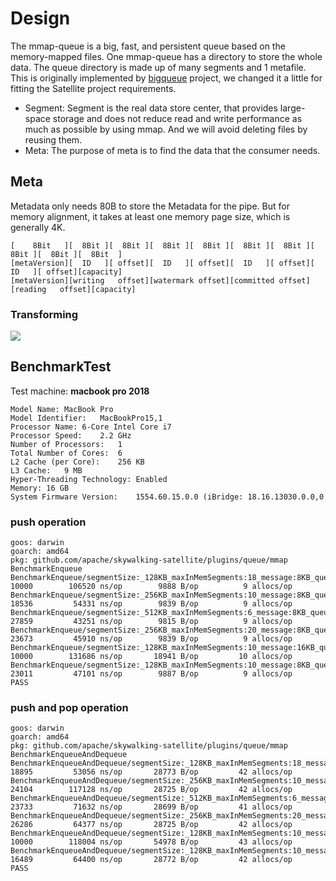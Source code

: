 # Design
The mmap-queue is a big, fast, and persistent queue based on the memory-mapped files. One mmap-queue has a directory to store the whole data. The queue directory is made up of many segments and 1 metafile. This is originally implemented by [bigqueue](https://github.com/grandecola/bigqueue) project, we changed it a little for fitting the Satellite project requirements.

- Segment: Segment is the real data store center, that provides large-space storage and does not reduce read and write performance as much as possible by using mmap. And we will avoid deleting files by reusing them.
- Meta: The purpose of meta is to find the data that the consumer needs.

## Meta
Metadata only needs 80B to store the Metadata for the pipe. But for memory alignment, it takes at least one memory page size, which is generally 4K.
```
[    8Bit   ][  8Bit ][  8Bit ][  8Bit ][  8Bit ][  8Bit ][  8Bit ][  8Bit ][  8Bit ][  8Bit  ]
[metaVersion][  ID   ][ offset][  ID   ][ offset][  ID   ][ offset][  ID   ][ offset][capacity]
[metaVersion][writing   offset][watermark offset][committed offset][reading   offset][capacity]

```
### Transforming

![](https://skywalking.apache.org/blog/2020-11-25-skywalking-satellite-0.1.0-design/offset-convert.jpg)


## BenchmarkTest
Test machine: **macbook pro 2018**

```
Model Name:	MacBook Pro
Model Identifier:	MacBookPro15,1
Processor Name:	6-Core Intel Core i7
Processor Speed:	2.2 GHz
Number of Processors:	1
Total Number of Cores:	6
L2 Cache (per Core):	256 KB
L3 Cache:	9 MB
Hyper-Threading Technology:	Enabled
Memory:	16 GB
System Firmware Version:	1554.60.15.0.0 (iBridge: 18.16.13030.0.0,0
```

### push operation

```
goos: darwin
goarch: amd64
pkg: github.com/apache/skywalking-satellite/plugins/queue/mmap
BenchmarkEnqueue
BenchmarkEnqueue/segmentSize:_128KB_maxInMemSegments:18_message:8KB_queueCapacity:10000         	   10000	    106520 ns/op	    9888 B/op	       9 allocs/op
BenchmarkEnqueue/segmentSize:_256KB_maxInMemSegments:10_message:8KB_queueCapacity:10000         	   18536	     54331 ns/op	    9839 B/op	       9 allocs/op
BenchmarkEnqueue/segmentSize:_512KB_maxInMemSegments:6_message:8KB_queueCapacity:10000          	   27859	     43251 ns/op	    9815 B/op	       9 allocs/op
BenchmarkEnqueue/segmentSize:_256KB_maxInMemSegments:20_message:8KB_queueCapacity:10000         	   23673	     45910 ns/op	    9839 B/op	       9 allocs/op
BenchmarkEnqueue/segmentSize:_128KB_maxInMemSegments:10_message:16KB_queueCapacity:10000        	   10000	    131686 ns/op	   18941 B/op	      10 allocs/op
BenchmarkEnqueue/segmentSize:_128KB_maxInMemSegments:10_message:8KB_queueCapacity:100000        	   23011	     47101 ns/op	    9887 B/op	       9 allocs/op
PASS
```
### push and pop operation
```
goos: darwin
goarch: amd64
pkg: github.com/apache/skywalking-satellite/plugins/queue/mmap
BenchmarkEnqueueAndDequeue
BenchmarkEnqueueAndDequeue/segmentSize:_128KB_maxInMemSegments:18_message:8KB_queueCapacity:10000         	   18895	     53056 ns/op	   28773 B/op	      42 allocs/op
BenchmarkEnqueueAndDequeue/segmentSize:_256KB_maxInMemSegments:10_message:8KB_queueCapacity:10000         	   24104	    117128 ns/op	   28725 B/op	      42 allocs/op
BenchmarkEnqueueAndDequeue/segmentSize:_512KB_maxInMemSegments:6_message:8KB_queueCapacity:10000          	   23733	     71632 ns/op	   28699 B/op	      41 allocs/op
BenchmarkEnqueueAndDequeue/segmentSize:_256KB_maxInMemSegments:20_message:8KB_queueCapacity:10000         	   26286	     64377 ns/op	   28725 B/op	      42 allocs/op
BenchmarkEnqueueAndDequeue/segmentSize:_128KB_maxInMemSegments:10_message:16KB_queueCapacity:10000        	   10000	    118004 ns/op	   54978 B/op	      43 allocs/op
BenchmarkEnqueueAndDequeue/segmentSize:_128KB_maxInMemSegments:10_message:8KB_queueCapacity:100000        	   16489	     64400 ns/op	   28772 B/op	      42 allocs/op
PASS
```
